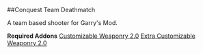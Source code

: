 ##Conquest Team Deathmatch

A team based shooter for Garry's Mod.

**Required Addons**
[Customizable Weaponry 2.0](https://steamcommunity.com/sharedfiles/filedetails/?id=349050451)
[Extra Customizable Weaponry 2.0](https://steamcommunity.com/sharedfiles/filedetails/?id=358608166)